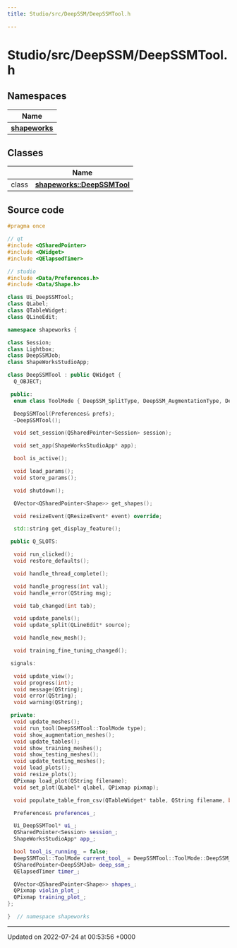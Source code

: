 ```yaml
---
title: Studio/src/DeepSSM/DeepSSMTool.h

---
```


# Studio/src/DeepSSM/DeepSSMTool.h



## Namespaces

| Name           |
| -------------- |
| **[shapeworks](../Namespaces/namespaceshapeworks.md)**  |

## Classes

|                | Name           |
| -------------- | -------------- |
| class | **[shapeworks::DeepSSMTool](../Classes/classshapeworks_1_1DeepSSMTool.md)**  |




## Source code

```cpp
#pragma once

// qt
#include <QSharedPointer>
#include <QWidget>
#include <QElapsedTimer>

// studio
#include <Data/Preferences.h>
#include <Data/Shape.h>

class Ui_DeepSSMTool;
class QLabel;
class QTableWidget;
class QLineEdit;

namespace shapeworks {

class Session;
class Lightbox;
class DeepSSMJob;
class ShapeWorksStudioApp;

class DeepSSMTool : public QWidget {
  Q_OBJECT;

 public:
  enum class ToolMode { DeepSSM_SplitType, DeepSSM_AugmentationType, DeepSSM_TrainingType, DeepSSM_TestingType };

  DeepSSMTool(Preferences& prefs);
  ~DeepSSMTool();

  void set_session(QSharedPointer<Session> session);

  void set_app(ShapeWorksStudioApp* app);

  bool is_active();

  void load_params();
  void store_params();

  void shutdown();

  QVector<QSharedPointer<Shape>> get_shapes();

  void resizeEvent(QResizeEvent* event) override;

  std::string get_display_feature();

 public Q_SLOTS:

  void run_clicked();
  void restore_defaults();

  void handle_thread_complete();

  void handle_progress(int val);
  void handle_error(QString msg);

  void tab_changed(int tab);

  void update_panels();
  void update_split(QLineEdit* source);

  void handle_new_mesh();

  void training_fine_tuning_changed();

 signals:

  void update_view();
  void progress(int);
  void message(QString);
  void error(QString);
  void warning(QString);

 private:
  void update_meshes();
  void run_tool(DeepSSMTool::ToolMode type);
  void show_augmentation_meshes();
  void update_tables();
  void show_training_meshes();
  void show_testing_meshes();
  void update_testing_meshes();
  void load_plots();
  void resize_plots();
  QPixmap load_plot(QString filename);
  void set_plot(QLabel* qlabel, QPixmap pixmap);

  void populate_table_from_csv(QTableWidget* table, QString filename, bool header);

  Preferences& preferences_;

  Ui_DeepSSMTool* ui_;
  QSharedPointer<Session> session_;
  ShapeWorksStudioApp* app_;

  bool tool_is_running_ = false;
  DeepSSMTool::ToolMode current_tool_ = DeepSSMTool::ToolMode::DeepSSM_AugmentationType;
  QSharedPointer<DeepSSMJob> deep_ssm_;
  QElapsedTimer timer_;

  QVector<QSharedPointer<Shape>> shapes_;
  QPixmap violin_plot_;
  QPixmap training_plot_;
};

}  // namespace shapeworks
```


-------------------------------

Updated on 2022-07-24 at 00:53:56 +0000
